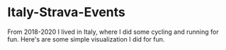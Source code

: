 # Italy-Strava-Events
From 2018-2020 I lived in Italy, where I did some cycling and running for fun. Here's are some simple visualization I did for fun.
